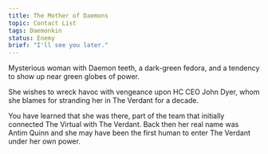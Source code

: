 ```yaml
---
title: The Mother of Daemons
topic: Contact List
tags: Daemonkin
status: Enemy
brief: "I'll see you later." 
---
```


Mysterious woman with Daemon teeth, a dark-green fedora, and a tendency to show up near green globes of power. 

She wishes to wreck havoc with vengeance upon HC CEO John Dyer, whom she blames for stranding her in The Verdant for a decade. 

You have learned that she was there, part of the team that initially connected The Virtual with The Verdant. Back then her real name was Antim Quinn and she may have been the first human to enter The Verdant under her own power. 